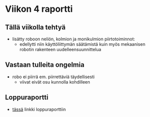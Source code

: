 # Viikon 4 raportti

## Tällä viikolla tehtyä
* lisätty roboon neliön, kolmion ja monikulmion piirtotoiminnot:
	- edellytti niin käyttöliittymän säätämistä kuin myös mekaanisen robotin rakenteen uudelleensuunnittelua

## Vastaan tulleita ongelmia
* robo ei piirrä em. piirrettäviä täydellisesti
	- viivat eivät osu kunnolla kohdilleen

## Loppuraportti
* [tässä](http://www.cs.helsinki.fi/u/ylhavuor/Loppuraportti.pdf) linkki loppuraporttiin
